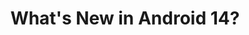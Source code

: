 ---
layout: talk
section-type: talk
title: "What's New in Android 14?"
technology: Android
cover-img: "img/talks/android-14.png"
thumb-img: "img/talks/android-14.png"
permalink: /talks/android-14-sydney
location: "GDG Sydney"
type: "In Person"
presentation-id: "2PACX-1vQ2v57QgDu101b5rr_c38w7NEFcN7Qujej58xbdvJzIIebOe0k7m38mV_X52lfH3iOjlxCkx0d-7b3-"
youtube-id: "dhlUEivMd7Q"
code-at:
  title: "GitHub"
  url: "https://github.com/kartikarora/android-14"
---